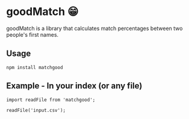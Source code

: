 # goodMatch :grin:

goodMatch is a library that calculates match percentages between two people's first names.

## Usage

`npm install matchgood`

## Example - In your index (or any file)

```
import readFile from 'matchgood';

readFile('input.csv');
```
